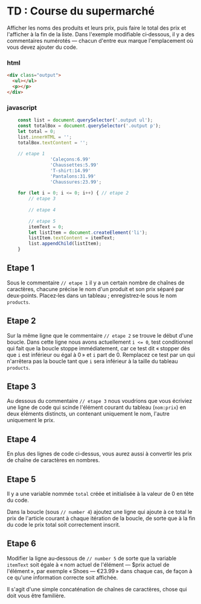 # TD : Course du supermarché

Afficher les noms des produits et leurs prix, puis faire le total des prix et l'afficher à la fin de la liste. Dans l'exemple modifiable ci‑dessous, il y a des commentaires numérotés — chacun d'entre eux marque l'emplacement où vous devez ajouter du code.

### html
```html
<div class="output">
  <ul></ul>
  <p></p>
</div>
```

### javascript

```javascript
    const list = document.querySelector('.output ul');
    const totalBox = document.querySelector('.output p');
    let total = 0;
    list.innerHTML = '';
    totalBox.textContent = '';
    
    // etape 1
                'Caleçons:6.99'
                'Chaussettes:5.99'
                'T-shirt:14.99'
                'Pantalons:31.99'
                'Chaussures:23.99';
    
    for (let i = 0; i <= 0; i++) { // etape 2
	    // etape 3
	    
	    // etape 4
	    
	    // etape 5
	    itemText = 0;
	    let listItem = document.createElement('li');
	    listItem.textContent = itemText;
	    list.appendChild(listItem);
    }
```

## Etape 1

Sous le commentaire  `// etape 1`  il y a un certain nombre de chaînes de caractères, chacune précise le nom d'un produit et son prix séparé par deux‑points. 
Placez‑les dans un tableau ; enregistrez‑le sous le nom  `products`.

## Etape 2

Sur la même ligne que le commentaire  `// etape 2`  se trouve le début d'une boucle. Dans cette ligne nous avons actuellement  `i <= 0`, test conditionnel qui fait que la boucle  stoppe immédiatement, car ce test dit « stopper dès que  `i`  est inférieur ou égal à 0 » et  `i`  part de 0. Remplacez ce test par un qui n'arrêtera pas la boucle tant que  `i`  sera inférieur à la taille du tableau  `products`.

## Etape 3

Au dessous du commentaire  `// etape 3`  nous voudrions que vous écriviez une ligne de code qui scinde l'élément courant du tableau (`nom:prix`) en deux éléments distincts, un contenant uniquement le nom, l'autre uniquement le prix. 

## Etape 4

En plus des lignes de code ci‑dessus, vous aurez aussi à convertir les prix de chaîne de caractères en nombres. 

## Etape 5

Il y a une variable nommée  `total`  créée et initialisée à la valeur de 0 en tête du code. 

Dans la boucle (sous  `// number 4`) ajoutez une ligne qui ajoute à ce total le prix de l'article courant à chaque itération de la boucle, de sorte que à la fin du code le prix total soit correctement inscrit. 

## Etape 6

Modifier la ligne au‑dessous de `// number 5`  de sorte que la variable  `itemText`  soit égale à « nom actuel de l'élément — $prix actuel de l'élément », par exemple « Shoes — €23.99 » dans chaque cas, de façon à ce qu'une information correcte soit affichée. 

Il s'agit d'une simple concaténation de chaînes de caractères, chose qui doit vous être familière.
